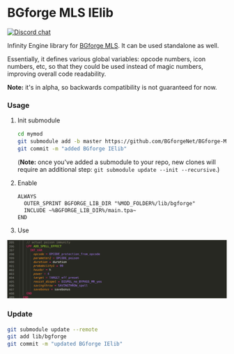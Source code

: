 # BGforge MLS IElib
[![Discord chat](https://img.shields.io/discord/420268540700917760?logo=discord)](https://discord.gg/4Yqfggm)

Infinity Engine library for [BGforge MLS](https://github.com/BGforgeNet/VScode-BGforge-MLS). It can be used standalone as well.

Essentially, it defines various global variables: opcode numbers, icon numbers, etc, so that they could be used instead of magic numbers, improving overall code readability.

__Note:__ it's in alpha, so backwards compatibility is not guaranteed for now.

### Usage

1. Init submodule
    ```bash
    cd mymod
    git submodule add -b master https://github.com/BGforgeNet/BGforge-MLS-IElib.git lib/bgforge
    git commit -m "added BGforge IElib"
    ```
    (__Note:__ once you've added a submodule to your repo, new clones will require an additional step: `git submodule update --init --recursive`.)

2. Enable
    ```
    ALWAYS
      OUTER_SPRINT BGFORGE_LIB_DIR "%MOD_FOLDER%/lib/bgforge"
      INCLUDE ~%BGFORGE_LIB_DIR%/main.tpa~
    END
    ```

3. Use

![usage example](resources/example.png)

### Update

```bash
git submodule update --remote
git add lib/bgforge
git commit -m "updated BGforge IElib"
```
